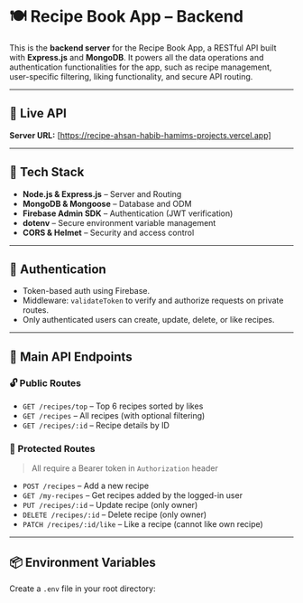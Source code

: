 # 🍽️ Recipe Book App – Backend

This is the **backend server** for the Recipe Book App, a RESTful API built with **Express.js** and **MongoDB**. It powers all the data operations and authentication functionalities for the app, such as recipe management, user-specific filtering, liking functionality, and secure API routing.

---

## 🚀 Live API

**Server URL:** [https://recipe-ahsan-habib-hamims-projects.vercel.app]

---

## 🧪 Tech Stack

- **Node.js & Express.js** – Server and Routing
- **MongoDB & Mongoose** – Database and ODM
- **Firebase Admin SDK** – Authentication (JWT verification)
- **dotenv** – Secure environment variable management
- **CORS & Helmet** – Security and access control

---

## 🔐 Authentication

- Token-based auth using Firebase.
- Middleware: `validateToken` to verify and authorize requests on private routes.
- Only authenticated users can create, update, delete, or like recipes.

---

## 📁 Main API Endpoints

### 🔓 Public Routes

- `GET /recipes/top` – Top 6 recipes sorted by likes
- `GET /recipes` – All recipes (with optional filtering)
- `GET /recipes/:id` – Recipe details by ID

### 🔐 Protected Routes

> All require a Bearer token in `Authorization` header

- `POST /recipes` – Add a new recipe
- `GET /my-recipes` – Get recipes added by the logged-in user
- `PUT /recipes/:id` – Update recipe (only owner)
- `DELETE /recipes/:id` – Delete recipe (only owner)
- `PATCH /recipes/:id/like` – Like a recipe (cannot like own recipe)

---

## 📦 Environment Variables

Create a `.env` file in your root directory:

